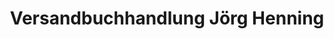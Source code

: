 ---
title: "Versandbuchhandlung Jörg Henning"
url: /castrop-rauxel/versandbuchhandlung-joerg-henning/
shop: Bücher
---